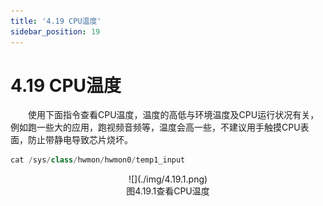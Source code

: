 ```yaml
---
title: '4.19 CPU温度'
sidebar_position: 19
---
```


# 4.19 CPU温度

&emsp;&emsp;使用下面指令查看CPU温度，温度的高低与环境温度及CPU运行状况有关，例如跑一些大的应用，跑视频音频等，温度会高一些，不建议用手触摸CPU表面，防止带静电导致芯片烧坏。

```c#
cat /sys/class/hwmon/hwmon0/temp1_input
```


<center>
![](./img/4.19.1.png)<br />
图4.19.1查看CPU温度
</center>






